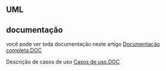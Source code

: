 ## UML

## documentação

você pode ver toda documentação neste artigo
[Documentação completa.DOC](https://docs.google.com/document/d/1EzSwKPbynWtZwRimuNgKdFcig8DXR9Wai410evOsq8M/edit?usp=sharing)

Descrição de casos de uso
[Casos de uso.DOC](https://docs.google.com/document/d/1ueoiqMluz0d5-7F2W293XN4s0MpK0lxYI8BK7mkBrzw/edit?usp=sharing)


